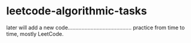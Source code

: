 # leetcode-algorithmic-tasks

later will add a new code..........................................
practice from time to time,
mostly LeetCode.


